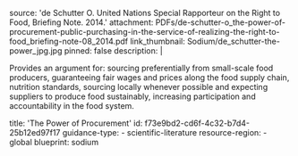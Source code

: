 source: 'de Schutter O. United Nations Special Rapporteur on the Right to Food, Briefing Note. 2014.'
attachment: PDFs/de-schutter-o_the-power-of-procurement-public-purchasing-in-the-service-of-realizing-the-right-to-food_briefing-note-08_2014.pdf
link_thumbnail: Sodium/de_schutter-the-power_jpg.jpg
pinned: false
description: |
  <p>Provides an argument for: sourcing preferentially from small-scale food producers, guaranteeing fair wages and prices along the food supply chain, nutrition standards, sourcing locally whenever possible and expecting suppliers to produce food sustainably, increasing participation and accountability in the food system.
  </p>
title: 'The Power of Procurement'
id: f73e9bd2-cd6f-4c32-b7d4-25b12ed97f17
guidance-type:
  - scientific-literature
resource-region:
  - global
blueprint: sodium

